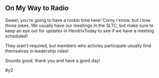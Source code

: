 ## On My Way to Radio


Sweet, you're going to have a rockin time here! Corny I know, but I love those jokes. We usually have our meetings in the SLTC, but make sure to keep an eye out for updates in HendrixToday to see if we have a meeting scheduled!

They aren't required, but members who activley participate usually find themselves in leadership roles!

Sounds good, thank you and have a good day!

#y2